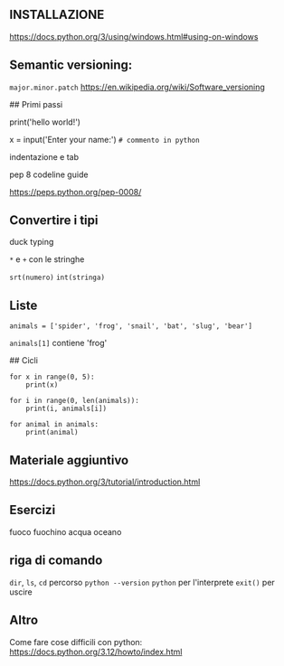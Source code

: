 ## INSTALLAZIONE
https://docs.python.org/3/using/windows.html#using-on-windows

## Semantic versioning:
`major.minor.patch`
https://en.wikipedia.org/wiki/Software_versioning

## Primi passi

print('hello world!')

x = input('Enter your name:')
`# commento in python`

indentazione e tab

pep 8 codeline guide

https://peps.python.org/pep-0008/

## Convertire i tipi
duck typing

`*` e `+` con le stringhe

`srt(numero)`
`int(stringa)`

## Liste

`animals = ['spider', 'frog', 'snail', 'bat', 'slug', 'bear']`

`animals[1]` contiene 'frog'

## Cicli

```
for x in range(0, 5):
    print(x)
```
```
for i in range(0, len(animals)):
    print(i, animals[i])
```

```
for animal in animals:
    print(animal)
```


## Materiale aggiuntivo

https://docs.python.org/3/tutorial/introduction.html



## Esercizi

fuoco fuochino acqua oceano


## riga di comando
`dir`, `ls`, `cd`
percorso
`python --version`
`python` per l'interprete
`exit()` per uscire

## Altro
Come fare cose difficili con python:
https://docs.python.org/3.12/howto/index.html
